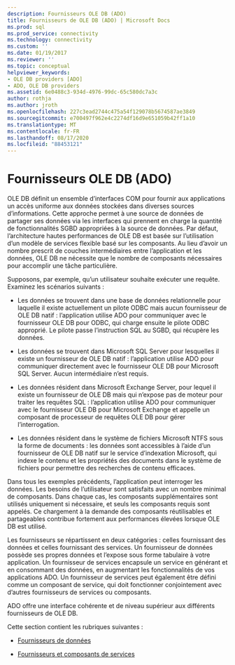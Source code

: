 ```yaml
---
description: Fournisseurs OLE DB (ADO)
title: Fournisseurs de OLE DB (ADO) | Microsoft Docs
ms.prod: sql
ms.prod_service: connectivity
ms.technology: connectivity
ms.custom: ''
ms.date: 01/19/2017
ms.reviewer: ''
ms.topic: conceptual
helpviewer_keywords:
- OLE DB providers [ADO]
- ADO, OLE DB providers
ms.assetid: 6e0488c3-934d-4976-99dc-65c580dc7a3c
author: rothja
ms.author: jroth
ms.openlocfilehash: 227c3ead2744c475a54f129078b5674587ae3849
ms.sourcegitcommit: e700497f962e4c2274df16d9e651059b42ff1a10
ms.translationtype: MT
ms.contentlocale: fr-FR
ms.lasthandoff: 08/17/2020
ms.locfileid: "88453121"
---
```

# <a name="ole-db-providers-ado"></a>Fournisseurs OLE DB (ADO)
OLE DB définit un ensemble d’interfaces COM pour fournir aux applications un accès uniforme aux données stockées dans diverses sources d’informations. Cette approche permet à une source de données de partager ses données via les interfaces qui prennent en charge la quantité de fonctionnalités SGBD appropriées à la source de données. Par défaut, l’architecture hautes performances de OLE DB est basée sur l’utilisation d’un modèle de services flexible basé sur les composants. Au lieu d’avoir un nombre prescrit de couches intermédiaires entre l’application et les données, OLE DB ne nécessite que le nombre de composants nécessaires pour accomplir une tâche particulière.  
  
 Supposons, par exemple, qu’un utilisateur souhaite exécuter une requête. Examinez les scénarios suivants :  
  
-   Les données se trouvent dans une base de données relationnelle pour laquelle il existe actuellement un pilote ODBC mais aucun fournisseur de OLE DB natif : l’application utilise ADO pour communiquer avec le fournisseur OLE DB pour ODBC, qui charge ensuite le pilote ODBC approprié. Le pilote passe l’instruction SQL au SGBD, qui récupère les données.  
  
-   Les données se trouvent dans Microsoft SQL Server pour lesquelles il existe un fournisseur de OLE DB natif : l’application utilise ADO pour communiquer directement avec le fournisseur OLE DB pour Microsoft SQL Server. Aucun intermédiaire n’est requis.  
  
-   Les données résident dans Microsoft Exchange Server, pour lequel il existe un fournisseur de OLE DB mais qui n’expose pas de moteur pour traiter les requêtes SQL : l’application utilise ADO pour communiquer avec le fournisseur OLE DB pour Microsoft Exchange et appelle un composant de processeur de requêtes OLE DB pour gérer l’interrogation.  
  
-   Les données résident dans le système de fichiers Microsoft NTFS sous la forme de documents : les données sont accessibles à l’aide d’un fournisseur de OLE DB natif sur le service d’indexation Microsoft, qui indexe le contenu et les propriétés des documents dans le système de fichiers pour permettre des recherches de contenu efficaces.  
  
 Dans tous les exemples précédents, l’application peut interroger les données. Les besoins de l’utilisateur sont satisfaits avec un nombre minimal de composants. Dans chaque cas, les composants supplémentaires sont utilisés uniquement si nécessaire, et seuls les composants requis sont appelés. Ce chargement à la demande des composants réutilisables et partageables contribue fortement aux performances élevées lorsque OLE DB est utilisé.  
  
 Les fournisseurs se répartissent en deux catégories : celles fournissant des données et celles fournissant des services. Un fournisseur de données possède ses propres données et l’expose sous forme tabulaire à votre application. Un fournisseur de services encapsule un service en générant et en consommant des données, en augmentant les fonctionnalités de vos applications ADO. Un fournisseur de services peut également être défini comme un composant de service, qui doit fonctionner conjointement avec d’autres fournisseurs de services ou composants.  
  
 ADO offre une interface cohérente et de niveau supérieur aux différents fournisseurs de OLE DB.  
  
 Cette section contient les rubriques suivantes :  
  
-   [Fournisseurs de données](../../../ado/guide/data/data-providers.md)  
  
-   [Fournisseurs et composants de services](../../../ado/guide/data/service-providers-and-components.md)
